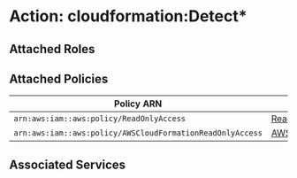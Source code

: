 # Action: cloudformation:Detect*

## Attached Roles

## Attached Policies

| Policy ARN | Policy Name |
|------------|-------------|
| `arn:aws:iam::aws:policy/ReadOnlyAccess` | [ReadOnlyAccess](../policies.md#readonlyaccess) |
| `arn:aws:iam::aws:policy/AWSCloudFormationReadOnlyAccess` | [AWSCloudFormationReadOnlyAccess](../policies.md#awscloudformationreadonlyaccess) |

## Associated Services

